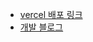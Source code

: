 - [vercel 배포 링크](futurama-vercel-com-six.vercel.app)
- [개발 블로그](https://velog.io/@ongddree/%ED%93%A8%EC%B2%98%EB%9D%BC%EB%A7%88-%EC%9D%B8%EB%B2%A4%ED%86%A0%EB%A6%AC-%EC%B9%B4%EB%93%9C-%EA%B2%80%EC%83%89%EA%B8%B0%EB%8A%A5)
